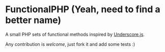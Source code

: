 FunctionalPHP (Yeah, need to find a better name)
================================================

A small PHP sets of functional methods inspired by [Underscore.js][1].

Any contribution is *welcome*, just fork it and add some tests :)

[1]: http://underscorejs.org/
